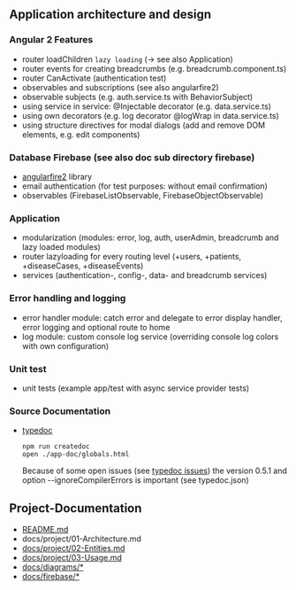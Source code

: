 ## Application architecture and design

### Angular 2 Features
- router loadChildren `lazy loading` (-> see also Application)
- router events for creating breadcrumbs (e.g. breadcrumb.component.ts)
- router CanActivate (authentication test)
- observables and subscriptions (see also angularfire2)
- observable subjects (e.g. auth.service.ts with BehaviorSubject)
- using service in service: @Injectable decorator (e.g. data.service.ts)
- using own decorators (e.g. log decorator @logWrap in data.service.ts)
- using structure directives for modal dialogs (add and remove DOM elements, e.g. edit components)

### Database Firebase (see also doc sub directory firebase)
- [angularfire2](https://angularfire2.com/api/) library
- email authentication (for test purposes: without email confirmation)
- observables (FirebaseListObservable, FirebaseObjectObservable)

### Application
- modularization (modules: error, log, auth, userAdmin, breadcrumb and lazy loaded modules)
- router lazyloading for every routing level (+users, +patients, +diseaseCases, +diseaseEvents)
- services (authentication-, config-, data- and breadcrumb services)

### Error handling and logging
- error handler module: catch error and delegate to error display handler, error logging and optional route to home
- log module: custom console log service (overriding console log colors with own configuration)

### Unit test
- unit tests (example app/test with async service provider tests)

### Source Documentation
- [typedoc](http://typedoc.org/)

    ```
    npm run createdoc
    open ./app-doc/globals.html
    ```
    
    Because of some open issues (see [typedoc issues](https://github.com/TypeStrong/typedoc/issues)) the version 0.5.1 and option --ignoreCompilerErrors is important (see typedoc.json)

## Project-Documentation

- [README.md](https://github.com/elafari/CAS-FEE_project2/blob/doc/README.md)
- docs/project/01-Architecture.md
- [docs/project/02-Entities.md](https://github.com/elafari/CAS-FEE_project2/blob/doc/docs/project/02-Entities.md)
- [docs/project/03-Usage.md](https://github.com/elafari/CAS-FEE_project2/blob/doc/docs/project/03-Usage.md)
- [docs/diagrams/*](https://github.com/elafari/CAS-FEE_project2/blob/doc/docs/diagrams/)
- [docs/firebase/*](https://github.com/elafari/CAS-FEE_project2/blob/doc/docs/firebase/)
